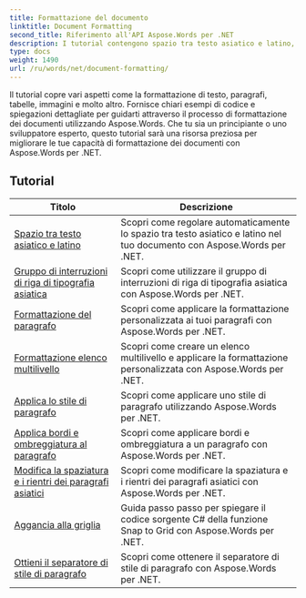 ```yaml
---
title: Formattazione del documento
linktitle: Document Formatting
second_title: Riferimento all'API Aspose.Words per .NET
description: I tutorial contengono spazio tra testo asiatico e latino, gruppo di interruzioni di riga di tipografia asiatica, formattazione di paragrafo, formattazione di elenchi multilivello e applicazione dello stile di paragrafo.
type: docs
weight: 1490
url: /ru/words/net/document-formatting/
---
```


Il tutorial copre vari aspetti come la formattazione di testo, paragrafi, tabelle, immagini e molto altro. Fornisce chiari esempi di codice e spiegazioni dettagliate per guidarti attraverso il processo di formattazione dei documenti utilizzando Aspose.Words. Che tu sia un principiante o uno sviluppatore esperto, questo tutorial sarà una risorsa preziosa per migliorare le tue capacità di formattazione dei documenti con Aspose.Words per .NET.

 ## Tutorial
| Titolo | Descrizione |
| --- | --- |
| [Spazio tra testo asiatico e latino](./space-between-asian-and-latin-text/) | Scopri come regolare automaticamente lo spazio tra testo asiatico e latino nel tuo documento con Aspose.Words per .NET. |
| [Gruppo di interruzioni di riga di tipografia asiatica](./asian-typography-line-break-group/) | Scopri come utilizzare il gruppo di interruzioni di riga di tipografia asiatica con Aspose.Words per .NET. |
| [Formattazione del paragrafo](./paragraph-formatting/) | Scopri come applicare la formattazione personalizzata ai tuoi paragrafi con Aspose.Words per .NET. |
| [Formattazione elenco multilivello](./multilevel-list-formatting/) | Scopri come creare un elenco multilivello e applicare la formattazione personalizzata con Aspose.Words per .NET. |
| [Applica lo stile di paragrafo](./apply-paragraph-style/) | Scopri come applicare uno stile di paragrafo utilizzando Aspose.Words per .NET. |
| [Applica bordi e ombreggiatura al paragrafo](./apply-borders-and-shading-to-paragraph/) | Scopri come applicare bordi e ombreggiatura a un paragrafo con Aspose.Words per .NET. |
| [Modifica la spaziatura e i rientri dei paragrafi asiatici](./change-asian-paragraph-spacing-and-indents/) | Scopri come modificare la spaziatura e i rientri dei paragrafi asiatici con Aspose.Words per .NET. |
| [Aggancia alla griglia](./snap-to-grid/) | Guida passo passo per spiegare il codice sorgente C# della funzione Snap to Grid con Aspose.Words per .NET. |
| [Ottieni il separatore di stile di paragrafo](./get-paragraph-style-separator/) | Scopri come ottenere il separatore di stile di paragrafo con Aspose.Words per .NET. |